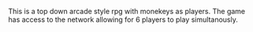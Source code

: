 This is a top down arcade style rpg with monekeys as players.  The game has access to the network allowing for 6 players to play simultanously.
